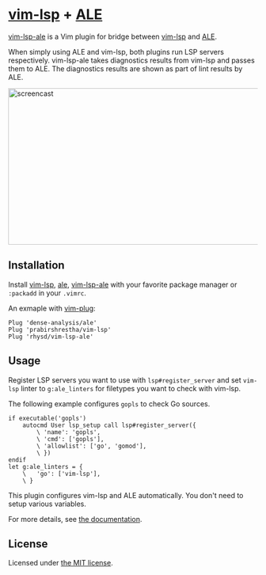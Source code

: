 [vim-lsp][] + [ALE][]
=====================

[vim-lsp-ale][] is a Vim plugin for bridge between [vim-lsp][] and [ALE][].

When simply using ALE and vim-lsp, both plugins run LSP servers respectively. vim-lsp-ale takes
diagnostics results from vim-lsp and passes them to ALE. The diagnostics results are shown as part
of lint results by ALE.

<img alt="screencast" src="https://github.com/rhysd/ss/blob/master/vim-lsp-ale/main.gif?raw=true" width="582" height="316"/>

## Installation

Install [vim-lsp][], [ale][ALE], [vim-lsp-ale][] with your favorite package manager or `:packadd` in your `.vimrc`.

An exmaple with [vim-plug](https://github.com/junegunn/vim-plug):

```viml
Plug 'dense-analysis/ale'
Plug 'prabirshrestha/vim-lsp'
Plug 'rhysd/vim-lsp-ale'
```

## Usage

Register LSP servers you want to use with `lsp#register_server` and set `vim-lsp` linter to `g:ale_linters`
for filetypes you want to check with vim-lsp.

The following example configures `gopls` to check Go sources.

```vim
if executable('gopls')
    autocmd User lsp_setup call lsp#register_server({
        \ 'name': 'gopls',
        \ 'cmd': ['gopls'],
        \ 'allowlist': ['go', 'gomod'],
        \ })
endif
let g:ale_linters = {
    \   'go': ['vim-lsp'],
    \ }
```

This plugin configures vim-lsp and ALE automatically. You don't need to setup various variables.

For more details, see [the documentation](./doc/vim-lsp-ale.txt).

## License

Licensed under [the MIT license](./LICENSE).

[vim-lsp]: https://github.com/prabirshrestha/vim-lsp
[ALE]: https://github.com/dense-analysis/ale
[vim-lsp-ale]: https://github.com/rhysd/vim-lsp-ale
